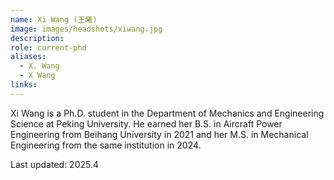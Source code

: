 ```yaml
---
name: Xi Wang (王曦)
image: images/headshots/xiwang.jpg
description:
role: current-phd
aliases:
  - X. Wang
  - X Wang
links:
---
```


Xi Wang is a Ph.D. student in the Department of Mechanics and Engineering Science at Peking University. He earned her B.S. in Aircraft Power Engineering from Beihang University in 2021 and her M.S. in Mechanical Engineering from the same institution in 2024.

Last updated: 2025.4
